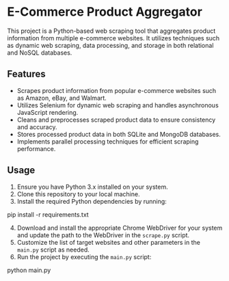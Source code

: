 # E-Commerce Product Aggregator

This project is a Python-based web scraping tool that aggregates product information from multiple e-commerce websites. It utilizes techniques such as dynamic web scraping, data processing, and storage in both relational and NoSQL databases.

## Features

- Scrapes product information from popular e-commerce websites such as Amazon, eBay, and Walmart.
- Utilizes Selenium for dynamic web scraping and handles asynchronous JavaScript rendering.
- Cleans and preprocesses scraped product data to ensure consistency and accuracy.
- Stores processed product data in both SQLite and MongoDB databases.
- Implements parallel processing techniques for efficient scraping performance.

## Usage

1. Ensure you have Python 3.x installed on your system.
2. Clone this repository to your local machine.
3. Install the required Python dependencies by running:

pip install -r requirements.txt

4. Download and install the appropriate Chrome WebDriver for your system and update the path to the WebDriver in the `scrape.py` script.
5. Customize the list of target websites and other parameters in the `main.py` script as needed.
6. Run the project by executing the `main.py` script: 

 python main.py